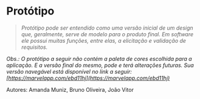 # Protótipo

> *Protótipo pode ser entendido como uma versão inicial de um design que, geralmente, serve de modelo para o produto final. Em software ele possui muitas funções, entre elas, a elicitação e validação de requisitos.*

*Obs.: O protótipo a seguir não contém a paleta de cores escolhida para a aplicação. E a versão final do mesmo, pode e terá alterações futuras. Sua versão navegável está disponível no link a seguir:
[https://marvelapp.com/ebd11hj](https://marvelapp.com/ebd11hj)*

Autores: Amanda Muniz, Bruno Oliveira, João Vitor


